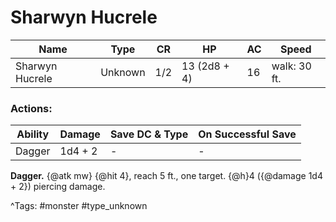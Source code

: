 # Sharwyn Hucrele

| Name | Type | CR | HP | AC | Speed |
|------|------|----|----|----|-------|
| Sharwyn Hucrele | Unknown | 1/2 | 13 (2d8 + 4) | 16 | walk: 30 ft. |

### Actions:

| Ability | Damage | Save DC & Type | On Successful Save |
|---------|--------|----------------|--------------------|
| Dagger | 1d4 + 2 | - | - |


**Dagger.** {@atk mw} {@hit 4}, reach 5 ft., one target. {@h}4 ({@damage 1d4 + 2}) piercing damage.

^Tags: #monster #type_unknown